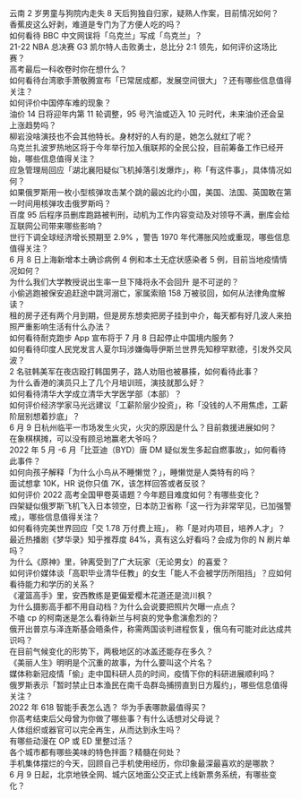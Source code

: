 云南 2 岁男童与狗院内走失 8 天后狗独自归家，疑熟人作案，目前情况如何？  
香蕉皮这么好剥，难道是专门为了方便人吃的吗？  
如何看待 BBC 中文网误将「乌克兰」写成「鸟克兰」？  
21-22 NBA 总决赛 G3 凯尔特人击败勇士，总比分 2:1 领先，如何评价这场比赛？  
高考最后一科收卷时你在想什么？  
如何看待台湾歌手萧敬腾宣布「已常居成都，发展空间很大」？还有哪些信息值得关注？  
如何评价中国停车难的现象？  
油价 14 日将迎年内第 11 轮调整，95 号汽油或迈入 10 元时代，未来油价还会呈上涨趋势吗？  
柳岩没啥演技也不会其他特长。身材好的人有的是，她怎么就红了呢？  
乌克兰扎波罗热地区将于今年举行加入俄联邦的全民公投，目前筹备工作已经开始，哪些信息值得关注？  
应急管理局回应「湖北襄阳疑似飞机掉落引发爆炸」，称「有这件事」，具体情况如何？  
如果俄罗斯用一枚小型核弹攻击某个跳的最凶北约小国，美国、法国、英国敢在第一时间用核弹攻击俄罗斯吗？  
百度 95 后程序员删库跑路被判刑，动机为工作内容变动及对领导不满，删库会给互联网公司带来哪些影响？  
世行下调全球经济增长预期至 2.9% ，警告 1970 年代滞胀风险或重现，哪些信息值得关注？  
6 月 8 日上海新增本土确诊病例 4 例和本土无症状感染者 5 例，目前当地疫情情况如何？  
为什么我们大学教授说出生率一旦下降将永不会回升 是不可逆的？  
小偷逃跑被保安追赶途中跳河溺亡，家属索赔 158 万被驳回，如何从法律角度解读？  
租的房子还有两个月到期，但是房东想卖把房子挂到中介，每天都有好几波人来拍照严重影响生活有什么办法？  
如何看待耐克跑步 App 宣布将于 7 月 8 日起停止中国境内服务？  
如何看待印度人民党发言人夏尔玛涉嫌侮辱伊斯兰世界先知穆罕默德，引发外交风波？  
2 名驻韩美军在夜店殴打韩国男子，路人劝阻也被暴揍，如何看待此事？  
为什么香港的演员只上了几个月培训班，演技就那么好？  
如何看待清华大学成立清华大学医学部（本部）？  
如何评价经济学家马光远建议「工薪阶层少投资」，称「没钱的人不用焦虑，工薪阶层别想着抄底」？  
6 月 9 日杭州临平一市场发生火灾，火灾的原因是什么？目前救援进展如何？  
在象棋棋摊，可以没有顾忌地赢老大爷吗？  
2022 年 5 月 -6 月「比亚迪（BYD）唐 DM 疑似发生多起自燃事故」，如何看待此事件？  
如何向孩子解释「为什么小鸟从不睡懒觉？」，睡懒觉是人类特有的吗？  
面试想拿 10K，HR 说你只值 7K，该怎样回答或者反驳？  
如何评价 2022 高考全国甲卷英语题？今年题目难度如何？有哪些变化？  
四架疑似俄罗斯飞机飞入日本领空，日本防卫省称「这一行为非常罕见，已加强警戒」，哪些信息值得关注？  
如何看待完美世界回应「交 1.78 万付费上班」， 称「是对内项目，培养人才」？  
最近热播剧《梦华录》知乎推荐度 84%，真有这么好看吗？会成为你的 N 刷片单吗？  
为什么《原神》里，钟离受到了广大玩家（无论男女）的喜爱？  
如何评价媒体谈「高职毕业清华任教」的女生「能人不会被学历所阻挡」？应如何看待能力和学历的关系？  
《灌篮高手》里，安西教练是更偏爱樱木花道还是流川枫？  
为什么摄影高手都不用自动档？为什么会说要把照片欠曝一点点？  
不嗑 cp 的柯南迷是怎么看待新兰与柯哀的党争愈演愈烈的？  
俄开出普京与泽连斯基会晤条件，称需两国谈判进程恢复，俄乌有可能对此达成共识吗？  
在目前气候变化的形势下，两极地区的冰盖还能存在多久？  
《美丽人生》明明是个沉重的故事，为什么要叫这个片名？  
媒体称新冠疫情「偷」走中国科研人员的时间，疫情下你的科研进展顺利吗？  
俄罗斯表示「暂时禁止日本渔民在南千岛群岛捕捞直到日方履约」，哪些信息值得关注？  
2022 年 618 智能手表怎么选？ 华为手表哪款最值得买？  
你高考结束后父母曾为你做了哪些事？有什么话想对父母说？  
人体组织或器官可以完全再生，从而达到永生吗？  
有哪些动漫在 OP 或 ED 里整过活？  
各个城市都有哪些美味的特色拌面？精髓在何处？  
手机集体摆烂的今天，回顾自己手机使用经历，你印象最深最喜欢的是哪款？  
6 月 9 日起，北京地铁全网、城六区地面公交正式上线新票务系统，有哪些变化？  
